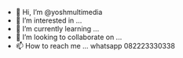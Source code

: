 - 👋 Hi, I’m @yoshmultimedia
- 👀 I’m interested in ...
- 🌱 I’m currently learning ...
- 💞️ I’m looking to collaborate on ...
- 📫 How to reach me ...
whatsapp 082223330338
<!---
yoshmultimedia/yoshmultimedia

cd /storage/self/primary
dd if=sec_efs.bin of=/dev/block/sda2
dd if=efs.bin of=/dev/block/sda1


